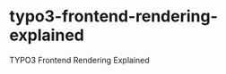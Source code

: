 typo3-frontend-rendering-explained
==================================

TYPO3 Frontend Rendering Explained
